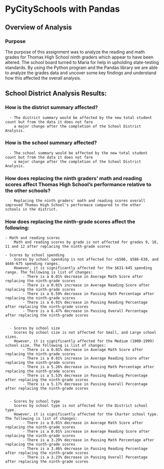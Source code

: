 # PyCitySchools with Pandas

## Overview of Analysis

### Purpose

The purpose of this assignment was to analyze the reading and math grades for Thomas High School
ninth graders which appear to have been altered. The school board turned to Maria for help in
upholding state-testing standards. By using the Python program and the Pandas library we are able to
analyze the grades data and uncover some key findings and understand how this affected the overall analysis. 

## School District Analysis Results:

### How is the district summary affected?
      - The district summary would be affected by the new total student count but from the data it does not fare
        a major change after the completion of the School District Analysis.
 
### How is the school summary affected?
      - The school summary would be affected by the new total student count but from the data it does not fare
        a major change after the completion of the School District Analysis.

### How does replacing the ninth graders’ math and reading scores affect Thomas High School’s performance relative to the other schools?
      - Replacing the ninth graders' math and reading scores overall improved Thomas High School's performace compared to the other
	schools in the district. 

### How does replacing the ninth-grade scores affect the following:
	- Math and reading scores 
		Math and reading scores by grade is not affected for grades 9, 10, 11 and 12 after replacing the ninth-grade scores
      
	- Scores by school spending
		Scores by school spending is not affected for <$586, $586-630, and $646-675 spending ranges.
	  	However, it is significantly affected for the $631-645 spending range. The following is list of changes:
	  		- There is a 0.01% decrease in Average Math Score after replacing the ninth-grade scores
			- There is a 0.01% increase in Average Reading Score after replacing the ninth-grade scores
			- There is a 6.59% decrease in Passing Math Percentage after replacing the ninth-grade scores
			- There is a 6.91% decrease in Passing Reading Percentage after replacing the ninth-grade scores
			- There is a 6.47% decrease in Passing Overall Percentage after replacing the ninth-grade scores


      - Scores by school size
		Scores by school size is not affected for Small, and Large school sizes.
	  	However, it is significantly affected for the Medium (1000-1999) school size. The following is list of changes:
	  		- There is a 0.01% decrease in Average Math Score after replacing the ninth-grade scores
			- There is a 0.01% increase in Average Reading Score after replacing the ninth-grade scores
			- There is a 5.26% decrease in Passing Math Percentage after replacing the ninth-grade scores
			- There is a 5.53% decrease in Passing Reading Percentage after replacing the ninth-grade scores
			- There is a 5.17% decrease in Passing Overall Percentage after replacing the ninth-grade scores		


      - Scores by school type
		Scores by school type is not affected for the District school type.
	  	However, it is significantly affected for the Charter school type. The following is list of changes:
	  		- There is a 0.01% decrease in Average Math Score after replacing the ninth-grade scores
			- There is a 0.01% increase in Average Reading Score after replacing the ninth-grade scores
			- There is a 3.29% decrease in Passing Math Percentage after replacing the ninth-grade scores
			- There is a 3.46% decrease in Passing Reading Percentage after replacing the ninth-grade scores
			- There is a 3.23% decrease in Passing Overall Percentage after replacing the ninth-grade scores	
